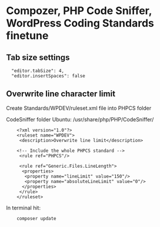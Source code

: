 # Compozer, PHP Code Sniffer, WordPress Coding Standards finetune

## Tab size settings

```
  "editor.tabSize": 4,
  "editor.insertSpaces": false
```

## Overwrite line character limit

Create Standards/WPDEV/ruleset.xml file into PHPCS folder

CodeSniffer folder Ubuntu: /usr/share/php/PHP/CodeSniffer/

```
    <?xml version="1.0"?>
    <ruleset name="WPDEV">
     <description>Overwrite line limit</description>

    <!-- Include the whole PHPCS standard -->
     <rule ref="PHPCS"/>

     <rule ref="Generic.Files.LineLength">
      <properties>
       <property name="lineLimit" value="150"/>
       <property name="absoluteLineLimit" value="0"/>
      </properties>
     </rule>
    </ruleset>
```
In terminal hit:

```
    composer update
```
